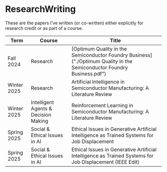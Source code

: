 # ResearchWriting
These are the papers I've written (or co-written) either explicitly for research credit or as part of a course.

| Term        | Course                               | Title                                                                                                    |
|-------------|--------------------------------------|----------------------------------------------------------------------------------------------------------|
| Fall 2024   | Research                             | [Optimum Quality in the Semiconductor Foundry Business]("./Optimum Quality in the Semiconductor Foundry Business.pdf")                                                    |
| Winter 2025 | Research                             | Artificial Intelligence in Semiconductor Manufacturing: A Literature Review                              |
| Winter 2025 | Intelligent Agents & Decision Making | Reinforcement Learning in Semiconductor Manufacturing: A Literature Review                               |
| Spring 2025 | Social & Ethical Issues in AI        | Ethical Issues in Generative Artificial Intelligence as Trained Systems for Job Displacement             |
| Spring 2025 | Social & Ethical Issues in AI        | Ethical Issues in Generative Artificial Intelligence as Trained Systems for Job Displacement (IEEE Edit) |

